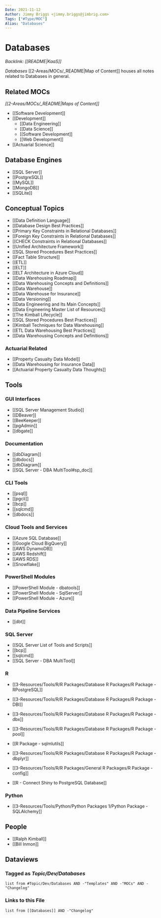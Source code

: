 ```yaml
---
Date: 2021-11-12
Author: Jimmy Briggs <jimmy.briggs@jimbrig.com>
Tags: ["#Type/MOC"]
Alias: "Databases"
---
```


# Databases

*Backlink: [[README|KaaS]]*

*Databases* [[2-Areas/MOCs/_README|Map of Content]] houses all notes related to Databases in general.

## Related MOCs

*[[2-Areas/MOCs/_README|Maps of Content]]*

-   [[Software Development]]
-   [[Development]]
    -   [[Data Engineering]]
    -   [[Data Science]]
    -   [[Software Development]]
    -   [[Web Development]]
-   [[Actuarial Science]]

## Database Engines

-   [[SQL Server]]
-   [[PostgreSQL]]
-   [[MySQL]]
-   [[MongoDB]]
-   [[SQLite]]

## Conceptual Topics

-   [[Data Definition Language]]
-   [[Database Design Best Practices]]
-   [[Primary Key Constraints in Relational Databases]]
-   [[Foreign Key Constraints in Relational Databases]]
-   [[CHECK Constraints in Relational Databases]]
-   [[Unified Architecture Framework]]
-   [[SQL Stored Procedures Best Practices]]
-   [[Fact Table Structure]]
-   [[ETL]]
-   [[ELT]]
-   [[ELT Architecture in Azure Cloud]]
-   [[Data Warehousing Roadmap]]
-   [[Data Warehousing Concepts and Definitions]]
-   [[Data Warehouse]]
-   [[Data Warehouse for Insurance]]
-   [[Data Versioning]]
-   [[Data Engineering and Its Main Concepts]]
-   [[Data Engineering Master List of Resources]]
-   [[The Kimball Lifecycle]]
-   [[SQL Stored Procedures Best Practices]]
-   [[Kimball Techniques for Data Warehousing]]
-   [[ETL Data Warehousing Best Practices]]
-   [[Data Warehousing Concepts and Definitions]]

### Actuarial Related

-   [[Property Casualty Data Model]]
-   [[Data Warehousing for Insurance Data]]
-   [[Actuarial Property Casualty Data Thoughts]]

## Tools

### GUI Interfaces

-   [[SQL Server Management Studio]]
-   [[DBeaver]]
-   [[BeeKeeper]]
-   [[pgAdmin]]
-   [[dbgate]]

### Documentation

-   [[dbDiagram]]
-   [[dbdocs]]
-   [[dbDiagram]]
-   [[SQL Server - DBA MultiTool#sp_doc]]

### CLI Tools

- [[psql]]
- [[pgcli]]
- [[bcp]]
- [[sqlcmd]]
- [[dbdocs]]

### Cloud Tools and Services

-   [[Azure SQL Database]]
-   [[Google Cloud BigQuery]]
-   [[AWS DynamoDB]]
-   [[AWS Redshift]]
-   [[AWS RDS]]
-   [[Snowflake]]

### PowerShell Modules

- [[PowerShell Module - dbatools]]
- [[PowerShell Module - SqlServer]]
- [[PowerShell Module - Azure]]

### Data Pipeline Services

- [[dbt]]

### SQL Server

-   [[SQL Server List of Tools and Scripts]]
-   [[bcp]]
-   [[sqlcmd]]
-   [[SQL Server - DBA MultiTool]]

### R

-   [[3-Resources/Tools/R/R Packages/Database R Packages/R Package - RPostgreSQL]]
-   [[3-Resources/Tools/R/R Packages/Database R Packages/R Package - DBI]]
-   [[3-Resources/Tools/R/R Packages/Database R Packages/R Package - dbx]]
-   [[3-Resources/Tools/R/R Packages/Database R Packages/R Package - pool]]
-   [[R Package - sqlmlutils]]
-   [[3-Resources/Tools/R/R Packages/Database R Packages/R Package - dbplyr]]
-   [[3-Resources/Tools/R/R Packages/General R Packages/R Package - config]]

-   [[R - Connect Shiny to PostgreSQL Database]]

### Python

-   [[3-Resources/Tools/Python/Python Packages 1/Python Package - SQLAlchemy]]

## People

- [[Ralph Kimball]]
- [[Bill Inmon]]


## Dataviews

### Tagged as *Topic/Dev/Databases*

```dataview
list from #Topic/Dev/Databases AND -"Templates" AND -"MOCs" AND -"Changelog"
```

### Links to this File

```dataview
list from [[Databases]] AND -"Changelog"
```
